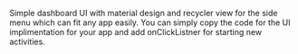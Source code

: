 Simple dashboard UI with material design and recycler view for the side menu which can fit any app easily. You can simply copy the code for the UI implimentation for your app and add onClickListner for starting new activities. 
